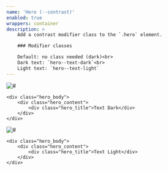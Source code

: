 ```yaml
---
name: 'Hero (--contrast)'
enabled: true
wrappers: container
description: >
    Add a contrast modifier class to the `.hero` element.

    ### Modifier classes

    Default: no class needed (dark)<br>
    Dark text: `hero--text-dark`<br>
    Light text: `hero--text-light`
---
```


<div class="hero hero--text-dark">
    <picture class="hero_image">
        <source srcset="//placehold.it/1200x400" media="(min-width: 500px)">
        <img srcset="//placehold.it/500x350" alt="#">
    </picture>

    <div class="hero_body">
        <div class="hero_content">
            <div class="hero_title">Text Dark</div>
        </div>
    </div>
</div>

<div class="hero hero--text-light">
    <picture class="hero_image">
        <source srcset="//placehold.it/1200x400/444/333" media="(min-width: 500px)">
        <img srcset="//placehold.it/500x350/444/333" alt="#">
    </picture>

    <div class="hero_body">
        <div class="hero_content">
            <div class="hero_title">Text Light</div>
        </div>
    </div>
</div>
